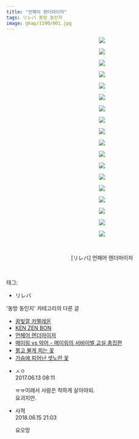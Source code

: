 ```yaml
---
title: "언페어 렌더마이저"
tags: リレバ 동방_동인지
image: ghap/1190/001.jpg
---
```

<div class="article">
<p style="text-align: center; clear: none; float: none;"><img src="{{ site.nasurl }}/ghap/1190/001.jpg"/></p>
<p style="text-align: center; clear: none; float: none;"><img src="{{ site.nasurl }}/ghap/1190/002.jpg"/></p>
<p style="text-align: center; clear: none; float: none;"><img src="{{ site.nasurl }}/ghap/1190/003.jpg"/></p>
<p style="text-align: center; clear: none; float: none;"><img src="{{ site.nasurl }}/ghap/1190/004.jpg"/></p>
<p style="text-align: center; clear: none; float: none;"><img src="{{ site.nasurl }}/ghap/1190/005.jpg"/></p>
<p style="text-align: center; clear: none; float: none;"><img src="{{ site.nasurl }}/ghap/1190/006.jpg"/></p>
<p style="text-align: center; clear: none; float: none;"><img src="{{ site.nasurl }}/ghap/1190/007.jpg"/></p>
<p style="text-align: center; clear: none; float: none;"><img src="{{ site.nasurl }}/ghap/1190/008.jpg"/></p>
<p style="text-align: center; clear: none; float: none;"><img src="{{ site.nasurl }}/ghap/1190/009.jpg"/></p>
<p style="text-align: center; clear: none; float: none;"><img src="{{ site.nasurl }}/ghap/1190/010.jpg"/></p>
<p style="text-align: center; clear: none; float: none;"><img src="{{ site.nasurl }}/ghap/1190/011.jpg"/></p>
<p style="text-align: center; clear: none; float: none;"><img src="{{ site.nasurl }}/ghap/1190/012.jpg"/></p>
<p style="text-align: center; clear: none; float: none;"><img src="{{ site.nasurl }}/ghap/1190/013.jpg"/></p>
<p style="text-align: center; clear: none; float: none;"><img src="{{ site.nasurl }}/ghap/1190/014.jpg"/></p>
<p style="text-align: center; clear: none; float: none;"><img src="{{ site.nasurl }}/ghap/1190/015.jpg"/></p>
<p style="text-align: center; clear: none; float: none;"><img src="{{ site.nasurl }}/ghap/1190/016.jpg"/></p>
<p style="text-align: center; clear: none; float: none;"><img src="{{ site.nasurl }}/ghap/1190/017.jpg"/></p>
<p style="text-align: center; clear: none; float: none;"><img src="{{ site.nasurl }}/ghap/1190/018.jpg"/></p>
<p style="text-align: center; clear: none; float: none;"><br/></p>
<p style="text-align: center; clear: none; float: none;">[リレバ] 언페어 렌더마이저</p>
<p><br/></p>
</div><div class="tagTrail">
<p>태그: </p>
<ul>
<li>リレバ</li>
</ul>
</div><div class="another">
<p>'동방 동인지' 카테고리의 다른 글</p>
<ul>
<li><a href="/2016-07-28-ghap_1193">꿈빛깔 카멜레온</a></li>
<li><a href="/2016-07-28-ghap_1192">KEN ZEN BON</a></li>
<li><a href="/2016-07-28-ghap_1190">언페어 렌더마이저</a></li>
<li><a href="/2016-07-28-ghap_1189">메이링 vs 악어 - 메이링의 서바이벌 교실 총집편</a></li>
<li><a href="/2016-07-28-ghap_1188">붉고 불게 피는 꽃</a></li>
<li><a href="/2016-07-28-ghap_1187">가슴에 피어난 샛노란 꽃</a></li>
</ul>
</div><div class="cb_module cb_fluid">
<div class="cb_wrt cb_profile">
<div class="comment">
<ul>
<li class="cb_thumb_off" id="comment15012334">
<div class="cb_comment_area">
<div class="cb_info_area">
<div class="cb_section">
<span class="cb_nick_name">ㅅㅇ</span>
</div>
<div class="cb_section">
<span class="cb_date">2017.06.13 08:11 </span>
</div>
</div>
<div class="cb_dsc_comment">
<p class="cb_dsc">
											ㅠㅠ이래서 사람은 착하게 살아야되.<br/>
요괴지만.
										</p>
</div>
</div></li>
<li class="cb_thumb_off" id="comment15271239">
<div class="cb_comment_area">
<div class="cb_info_area">
<div class="cb_section">
<span class="cb_nick_name">사적</span>
</div>
<div class="cb_section">
<span class="cb_date">2018.06.15 21:03 </span>
</div>
</div>
<div class="cb_dsc_comment">
<p class="cb_dsc">
											요오망
										</p>
</div>
</div></li>
</ul>
</div>
</div><!-- commentList close -->
</div>